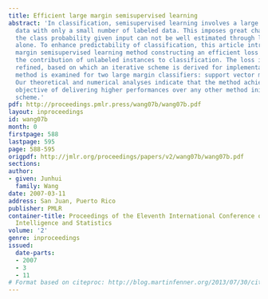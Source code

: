 ```yaml
---
title: Efficient large margin semisupervised learning
abstract: 'In classification, semisupervised learning involves a large amount of unlabeled
  data with only a small number of labeled data. This imposes great challenge in that
  the class probability given input can not be well estimated through labeled data
  alone. To enhance predictability of classification, this article introduces a large
  margin semisupervised learning method constructing an efficient loss to measure
  the contribution of unlabeled instances to classification. The loss is iteratively
  refined, based on which an iterative scheme is derived for implementation. The proposed
  method is examined for two large margin classifiers: support vector machines and  ψ-learning.
  Our theoretical and numerical analyses indicate that the method achieves the desired
  objective of delivering higher performances over any other method initializing the
  scheme.'
pdf: http://proceedings.pmlr.press/wang07b/wang07b.pdf
layout: inproceedings
id: wang07b
month: 0
firstpage: 588
lastpage: 595
page: 588-595
origpdf: http://jmlr.org/proceedings/papers/v2/wang07b/wang07b.pdf
sections: 
author:
- given: Junhui
  family: Wang
date: 2007-03-11
address: San Juan, Puerto Rico
publisher: PMLR
container-title: Proceedings of the Eleventh International Conference on Artificial
  Intelligence and Statistics
volume: '2'
genre: inproceedings
issued:
  date-parts:
  - 2007
  - 3
  - 11
# Format based on citeproc: http://blog.martinfenner.org/2013/07/30/citeproc-yaml-for-bibliographies/
---
```

